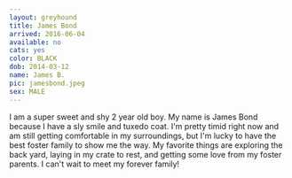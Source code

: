 ```yaml
---
layout: greyhound
title: James Bond
arrived: 2016-06-04
available: no
cats: yes
color: BLACK
dob: 2014-03-12
name: James B.
pic: jamesbond.jpeg
sex: MALE
---
```


I am a super sweet and shy 2 year old boy. My name is James Bond because I have a sly smile and tuxedo coat. I'm pretty timid right now and am still getting comfortable in my surroundings, but I'm lucky to have the best foster family to show me the way. My favorite things are exploring the back yard, laying in my crate to rest, and getting some love from my foster parents. I can't wait to meet my forever family! 
